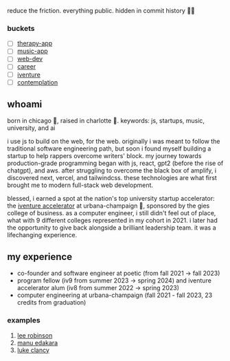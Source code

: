 reduce the friction. everything public. hidden in commit history 🙏🏽

### buckets

- [ ] [therapy-app](./keshlib/therapy-app/)
- [ ] [music-app](./keshlib/music-app/)
- [ ] [web-dev](./keshlib/web-dev/)
- [ ] [career](./keshlib/career/)
- [ ] [iventure](./keshlib/therapy-app/)
- [ ] [contemplation](./keshlib/contemplation/)

## whoami

born in chicago 🐂, raised in charlotte 👑. keywords: js, startups, music, university, and ai

i use js to build on the web, for the web. originally i was meant to follow the traditional software engineering path, but soon i found myself building a startup to help rappers overcome writers' block. my journey towards production-grade programming began with js, react, gpt2 (before the rise of chatgpt), and aws. after struggling to overcome the black box of amplify, i discovered next, vercel, and tailwindcss. these technologies are what first brought me to modern full-stack web development.

blessed, i earned a spot at the nation's top university startup accelerator: the [iventure accelerator](https://iventure.illinois.edu/) at urbana-champaign 🌽, sponsored by the gies college of business. as a computer engineer, i still didn't feel out of place, what with 9 different colleges represented in my cohort in 2021. i later had the opportunity to give back alongside a brilliant leadership team. it was a lifechanging experience.

## my experience

- co-founder and software engineer at poetic (from fall 2021 -> fall 2023)
- program fellow (iv9 from summer 2023 -> spring 2024) and iventure accelerator alum (iv8 from summer 2022 -> spring 2023)
- computer engineering at urbana-champaign (fall 2021 - fall 2023, 23 credits from graduation)

### examples

1. [lee robinson](https://leerob.io/)
2. [manu edakara](https://www.manuedakara.com/purpose)
3. [luke clancy](https://lukeclancy.me/)

